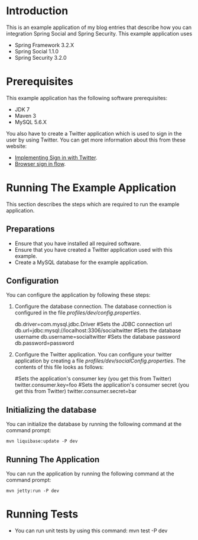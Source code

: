 Introduction
==============

This is an example application of my blog entries that describe how you can integration Spring Social and
Spring Security. This example application uses

* Spring Framework 3.2.X
* Spring Social 1.1.0
* Spring Security 3.2.0


Prerequisites
===============

This example application has the following software prerequisites:

* JDK 7
* Maven 3
* MySQL 5.6.X

You also have to create a Twitter application which is used to sign in the user by using Twitter. You can get
more information about this from these website:

* [Implementing Sign in with Twitter](https://dev.twitter.com/docs/auth/implementing-sign-twitter).
* [Browser sign in flow](https://dev.twitter.com/docs/browser-sign-flow).

Running The Example Application
================================

This section describes the steps which are required to run the example application.

Preparations
--------------

* Ensure that you have installed all required software.
* Ensure that you have created a Twitter application used with this example.
* Create a MySQL database for the example application.

Configuration
---------------

You can configure the application by following these steps:

1.  Configure the database connection. The database connection is configured in the file *profiles/dev/config.properties*.

    db.driver=com.mysql.jdbc.Driver
    #Sets the JDBC connection url
    db.url=jdbc:mysql://localhost:3306/socialtwitter
    #Sets the database username
    db.username=socialtwitter
    #Sets the database password
    db.password=password

2.  Configure the Twitter application. You can configure your twitter application by creating a file
    *profiles/dev/socialConfig.properties*. The contents of this file looks as follows:

    #Sets the application's consumer key (you get this from Twitter)
    twitter.consumer.key=foo
    #Sets the application's consumer secret (you get this from Twitter)
    twitter.consumer.secret=bar

Initializing the database
---------------------------

You can initialize the database by running the following command at the command prompt:

    mvn liquibase:update -P dev

Running The Application
-------------------------

You can run the application by running the following command at the command prompt:

    mvn jetty:run -P dev

Running Tests
================

- You can run unit tests by using this command: mvn test -P dev
